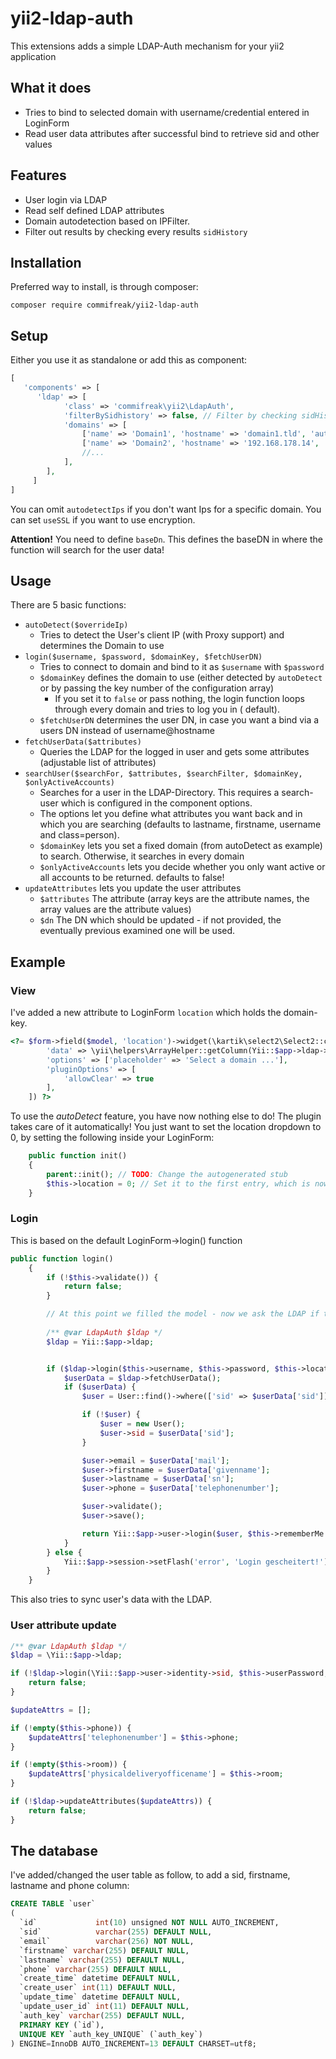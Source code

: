 # yii2-ldap-auth

This extensions adds a simple LDAP-Auth mechanism for your yii2 application

## What it does

* Tries to bind to selected domain with username/credential entered in LoginForm
* Read user data attributes after successful bind to retrieve sid and other values

## Features

* User login via LDAP
* Read self defined LDAP attributes
* Domain autodetection based on IPFilter.
* Filter out results by checking every results `sidHistory`

## Installation

Preferred way to install, is through composer:

```
composer require commifreak/yii2-ldap-auth
```

## Setup

Either you use it as standalone or add this as component:

```php
[
   'components' => [
      'ldap' => [
            'class' => 'commifreak\yii2\LdapAuth',
            'filterBySidhistory' => false, // Filter by checking sidHistory?
            'domains' => [
                ['name' => 'Domain1', 'hostname' => 'domain1.tld', 'autodetectIps' => ['172.31.0.0/16', '192.168.178.0/24', '127.0.0.1'], 'baseDn' => 'DC=Domain1,DC=tld', 'publicSearchUser' => 'example@domain', 'publicSearchUserPassword' => 'secret'],
                ['name' => 'Domain2', 'hostname' => '192.168.178.14', 'autodetectIps' => ['192.168.178.55'], 'baseDn' => 'DC=Domain2,DC=tld', 'publicSearchUser' => 'example@domain', 'publicSearchUserPassword' => 'secret'],
                //...
            ],
        ],
     ]
]
```

You can omit `autodetectIps` if you don't want Ips for a specific domain. You can set `useSSL` if you want to use
encryption.

__Attention!__ You need to define `baseDn`. This defines the baseDN in where the function will search for the user data!

## Usage

There are 5 basic functions:

* `autoDetect($overrideIp)`
  * Tries to detect the User's client IP (with Proxy support) and determines the Domain to use
* `login($username, $password, $domainKey, $fetchUserDN)`
  * Tries to connect to domain and bind to it as `$username` with `$password`
  * `$domainKey` defines the domain to use (either detected by `autoDetect` or by passing the key number of the
    configuration array)
    * If you set it to `false` or pass nothing, the login function loops through every domain and tries to log you in (
      default).
  * `$fetchUserDN` determines the user DN, in case you want a bind via a users DN instead of username@hostname
* `fetchUserData($attributes)`
  * Queries the LDAP for the logged in user and gets some attributes (adjustable list of attributes)
* `searchUser($searchFor, $attributes, $searchFilter, $domainKey, $onlyActiveAccounts)`
  * Searches for a user in the LDAP-Directory. This requires a search-user which is configured in the component options.
  * The options let you define what attributes you want back and in which you are searching (defaults to lastname,
    firstname, username and class=person).
  * `$domainKey` lets you set a fixed domain (from autoDetect as example) to search. Otherwise, it searches in every
    domain
  * `$onlyActiveAccounts` lets you decide whether you only want active or all accounts to be returned. defaults to
    false!
* `updateAttributes` lets you update the user attributes
  * `$attributes` The attribute (array keys are the attribute names, the array values are the attribute values)
  * `$dn` The DN which should be updated - if not provided, the eventually previous examined one will be used.

## Example

### View

I've added a new attribute to LoginForm `location` which holds the domain-key.

```php
<?= $form->field($model, 'location')->widget(\kartik\select2\Select2::className(), [
        'data' => \yii\helpers\ArrayHelper::getColumn(Yii::$app->ldap->domains, 'name'),
        'options' => ['placeholder' => 'Select a domain ...'],
        'pluginOptions' => [
            'allowClear' => true
        ],
    ]) ?>
```

To use the *autoDetect* feature, you have now nothing else to do! The plugin takes care of it automatically! You just
want to set the location dropdown to 0, by setting the following inside your LoginForm:

```php
    public function init()
    {
        parent::init(); // TODO: Change the autogenerated stub
        $this->location = 0; // Set it to the first entry, which is now always autodetected
    }
```

### Login

This is based on the default LoginForm->login() function

```php
public function login()
    {
        if (!$this->validate()) {
            return false;
        }

        // At this point we filled the model - now we ask the LDAP if the entered data is correct
        
        /** @var LdapAuth $ldap */
        $ldap = Yii::$app->ldap;


        if ($ldap->login($this->username, $this->password, $this->location)) { // or if ($ldap->login($this->username, $this->password, $this->location, true)) if you want to use `$fetchUserDN`-feature!
            $userData = $ldap->fetchUserData();
            if ($userData) {
                $user = User::find()->where(['sid' => $userData['sid']])->one();

                if (!$user) {
                    $user = new User();
                    $user->sid = $userData['sid'];
                }

                $user->email = $userData['mail'];
                $user->firstname = $userData['givenname'];
                $user->lastname = $userData['sn'];
                $user->phone = $userData['telephonenumber'];

                $user->validate();
                $user->save();

                return Yii::$app->user->login($user, $this->rememberMe ? 3600 * 24 * 30 : 0);
            }
        } else {
            Yii::$app->session->setFlash('error', 'Login gescheitert!');
        }
    }
```

This also tries to sync user's data with the LDAP.

### User attribute update

```php
/** @var LdapAuth $ldap */
$ldap = \Yii::$app->ldap;

if (!$ldap->login(\Yii::$app->user->identity->sid, $this->userPassword, false, true)) {
    return false;
}

$updateAttrs = [];

if (!empty($this->phone)) {
    $updateAttrs['telephonenumber'] = $this->phone;
}

if (!empty($this->room)) {
    $updateAttrs['physicaldeliveryofficename'] = $this->room;
}

if (!$ldap->updateAttributes($updateAttrs)) {
    return false;
}
```

## The database

I've added/changed the user table as follow, to add a sid, firstname, lastname and phone column:

```sql
CREATE TABLE `user`
(
  `id`             int(10) unsigned NOT NULL AUTO_INCREMENT,
  `sid`            varchar(255) DEFAULT NULL,
  `email`          varchar(256) NOT NULL,
  `firstname` varchar(255) DEFAULT NULL,
  `lastname` varchar(255) DEFAULT NULL,
  `phone` varchar(255) DEFAULT NULL,
  `create_time` datetime DEFAULT NULL,
  `create_user` int(11) DEFAULT NULL,
  `update_time` datetime DEFAULT NULL,
  `update_user_id` int(11) DEFAULT NULL,
  `auth_key` varchar(255) DEFAULT NULL,
  PRIMARY KEY (`id`),
  UNIQUE KEY `auth_key_UNIQUE` (`auth_key`)
) ENGINE=InnoDB AUTO_INCREMENT=13 DEFAULT CHARSET=utf8;

```
